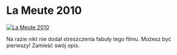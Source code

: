 La Meute 2010 
=============
[![La Meute 2010 ](http://vidos.pl/images/player.gif)](http://vidos.pl/la-meute-2010)

 Na razie nikt nie dodał streszczenia fabuły tego filmu. Możesz być pierwszy! Zamieść swój opis.
